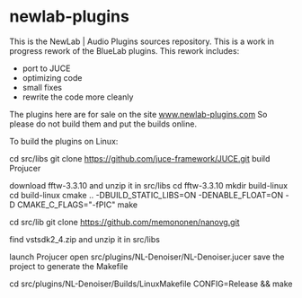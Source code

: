 # newlab-plugins

This is the NewLab | Audio Plugins sources repository.
This is a work in progress rework of the BlueLab plugins.
This rework includes:
- port to JUCE
- optimizing code
- small fixes
- rewrite the code more cleanly

The plugins here are for sale on the site www.newlab-plugins.com
So please do not build them and put the builds online.

To build the plugins on Linux:

cd src/libs
git clone https://github.com/juce-framework/JUCE.git
build Projucer

download fftw-3.3.10 and unzip it in src/libs
cd fftw-3.3.10
mkdir build-linux
cd build-linux
cmake .. -DBUILD_STATIC_LIBS=ON -DENABLE_FLOAT=ON -D CMAKE_C_FLAGS="-fPIC"
make

cd src/lib
git clone https://github.com/memononen/nanovg.git

find vstsdk2_4.zip and unzip it in src/libs

launch Projucer
open src/plugins/NL-Denoiser/NL-Denoiser.jucer
save the project to generate the Makefile

cd src/plugins/NL-Denoiser/Builds/LinuxMakefile
CONFIG=Release && make
